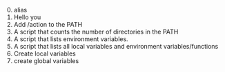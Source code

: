 0. alias
1. Hello you
2. Add /action to the PATH
3. A script that counts the number of directories in the PATH
4. A script that lists environment variables.
5. A script that lists all local variables and environment variables/functions
6. Create local variables
7. create global variables
